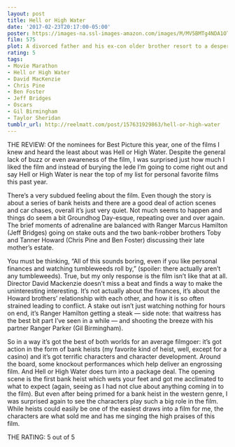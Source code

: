 ```yaml
---
layout: post
title: Hell or High Water
date: '2017-02-23T20:17:00-05:00'
poster: https://images-na.ssl-images-amazon.com/images/M/MV5BMTg4NDA1OTA5NF5BMl5BanBnXkFtZTgwMDQ2MDM5ODE@._V1_SY1000_CR0,0,674,1000_AL_.jpg
film: 575
plot: A divorced father and his ex-con older brother resort to a desperate scheme in order to save their family’s ranch in West Texas.
rating: 5
tags:
- Movie Marathon
- Hell or High Water
- David MacKenzie
- Chris Pine
- Ben Foster
- Jeff Bridges
- Oscars
- Gil Birmingham
- Taylor Sheridan
tumblr_url: http://reelmatt.com/post/157631929863/hell-or-high-water
---
```


THE REVIEW: Of the nominees for Best Picture this year, one of the films I knew and heard the least about was Hell or High Water. Despite the general lack of buzz or even awareness of the film, I was surprised just how much I liked the film and instead of burying the lede I’m going to come right out and say Hell or High Water is near the top of my list for personal favorite films this past year.

There’s a very subdued feeling about the film. Even though the story is about a series of bank heists and there are a good deal of action scenes and car chases, overall it’s just very quiet. Not much seems to happen and things do seem a bit Groundhog Day-esque, repeating over and over again. The brief moments of adrenaline are balanced with Ranger Marcus Hamilton (Jeff Bridges) going on stake outs and the two bank-robber brothers Toby and Tanner Howard (Chris Pine and Ben Foster) discussing their late mother’s estate.

You must be thinking, “All of this sounds boring, even if you like personal finances and watching tumbleweeds roll by,” (spoiler: there actually aren’t any tumbleweeds). True, but my only response is the film isn’t like that at all. Director David Mackenzie doesn’t miss a beat and finds a way to make the uninteresting interesting. It’s not actually about the finances, it’s about the Howard brothers’ relationship with each other, and how it is so often strained leading to conflict. A stake out isn’t just watching nothing for hours on end, it’s Ranger Hamilton getting a steak — side note: that waitress has the best bit part I’ve seen in a while — and shooting the breeze with his partner Ranger Parker (Gil Birmingham).

So in a way it’s got the best of both worlds for an average filmgoer: it’s got action in the form of bank heists (my favorite kind of heist, well, except for a casino) and it’s got terrific characters and character development. Around the board, some knockout performances which help deliver an engrossing film. And Hell or High Water does turn into a package deal. The opening scene is the first bank heist which wets your feet and got me acclimated to what to expect (again, seeing as I had not clue about anything coming in to the film). But even after being primed for a bank heist in the western genre, I was surprised again to see the characters play such a big role in the film. While heists could easily be one of the easiest draws into a film for me, the characters are what sold me and has me singing the high praises of this film.

THE RATING: 5 out of 5
